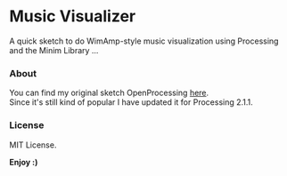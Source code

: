 Music Visualizer
================

A quick sketch to do WimAmp-style music visualization
using Processing and the Minim Library ... 

### About

You can find my original sketch OpenProcessing [here](http://www.openprocessing.org/sketch/5989).  
Since it's still kind of popular I  have updated it for Processing 2.1.1.

### License

MIT License.

**Enjoy :)**

